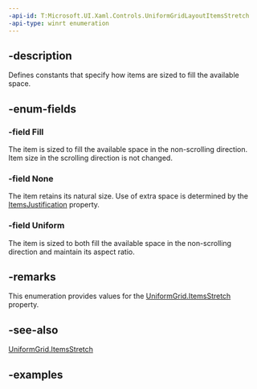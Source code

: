 ```yaml
---
-api-id: T:Microsoft.UI.Xaml.Controls.UniformGridLayoutItemsStretch
-api-type: winrt enumeration
---
```


## -description

Defines constants that specify how items are sized to fill the available space.

## -enum-fields

### -field Fill

The item is sized to fill the available space in the non-scrolling direction. Item size in the scrolling direction is not changed.

### -field None

The item retains its natural size. Use of extra space is determined by the [ItemsJustification](uniformgridlayout_itemsjustification.md) property. 

### -field Uniform

The item is sized to both fill the available space in the non-scrolling direction and maintain its aspect ratio.

## -remarks

This enumeration provides values for the [UniformGrid.ItemsStretch](uniformgridlayout_itemsstretch.md) property.

## -see-also

[UniformGrid.ItemsStretch](uniformgridlayout_itemsstretch.md)

## -examples

